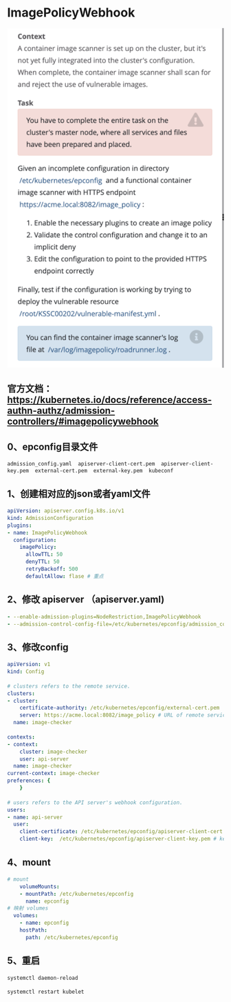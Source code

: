 # ImagePolicyWebhook

![1](../images/1.png)

## 官方文档：https://kubernetes.io/docs/reference/access-authn-authz/admission-controllers/#imagepolicywebhook


## 0、epconfig目录文件
```shell
admission_config.yaml  apiserver-client-cert.pem  apiserver-client-key.pem  external-cert.pem  external-key.pem  kubeconf
```

## 1、创建相对应的json或者yaml文件
```yaml
apiVersion: apiserver.config.k8s.io/v1
kind: AdmissionConfiguration
plugins:
- name: ImagePolicyWebhook
  configuration:
    imagePolicy:
      allowTTL: 50
      denyTTL: 50
      retryBackoff: 500
      defaultAllow: flase # 重点
```

## 2、修改 apiserver （apiserver.yaml)
```yaml
- --enable-admission-plugins=NodeRestriction,ImagePolicyWebhook
- --admission-control-config-file=/etc/kubernetes/epconfig/admission_configuration.yaml
```

## 3、修改config
```yaml
apiVersion: v1
kind: Config

# clusters refers to the remote service.
clusters:
- cluster:
    certificate-authority: /etc/kubernetes/epconfig/external-cert.pem  # CA for verifying the remote service.
    server: https://acme.local:8082/image_policy # URL of remote service to query. Must use 'https'.
  name: image-checker

contexts:
- context:
    cluster: image-checker
    user: api-server
  name: image-checker
current-context: image-checker
preferences: {
    }

# users refers to the API server's webhook configuration.
users:
- name: api-server
  user:
    client-certificate: /etc/kubernetes/epconfig/apiserver-client-cert.pem # cert for the webhook admission controller to use
    client-key:  /etc/kubernetes/epconfig/apiserver-client-key.pem # key matching the cert
```

## 4、mount
```yaml
# mount
    volumeMounts:
    - mountPath: /etc/kubernetes/epconfig
      name: epconfig
# 映射 volumes      
  volumes:
    - name: epconfig
    hostPath:
      path: /etc/kubernetes/epconfig
```

## 5、重启
```shell
systemctl daemon-reload

systemctl restart kubelet
```